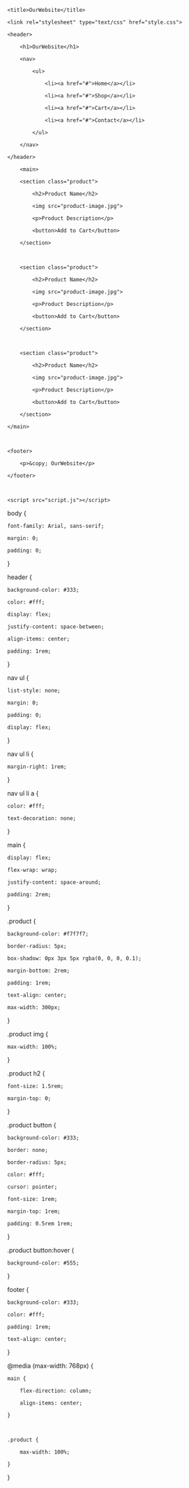 
<!DOCTYPE html>

<html>

<head>

	<title>OurWebsite</title>

	<link rel="stylesheet" type="text/css" href="style.css">

</head>

<body>

	<header>

		<h1>OurWebsite</h1>

		<nav>

			<ul>

				<li><a href="#">Home</a></li>

				<li><a href="#">Shop</a></li>

				<li><a href="#">Cart</a></li>

				<li><a href="#">Contact</a></li>

			</ul>

		</nav>

	</header>

		<main>

		<section class="product">

			<h2>Product Name</h2>

			<img src="product-image.jpg">

			<p>Product Description</p>

			<button>Add to Cart</button>

		</section>

		

		<section class="product">

			<h2>Product Name</h2>

			<img src="product-image.jpg">

			<p>Product Description</p>

			<button>Add to Cart</button>

		</section>

		

		<section class="product">

			<h2>Product Name</h2>

			<img src="product-image.jpg">

			<p>Product Description</p>

			<button>Add to Cart</button>

		</section>

	</main>

	

	<footer>

		<p>&copy; OurWebsite</p>

	</footer>

	

	<script src="script.js"></script>

</body>

</html>

body {

	font-family: Arial, sans-serif;

	margin: 0;

	padding: 0;

}

header {

	background-color: #333;

	color: #fff;

	display: flex;

	justify-content: space-between;

	align-items: center;

	padding: 1rem;

}

nav ul {

	list-style: none;

	margin: 0;

	padding: 0;

	display: flex;

}

nav ul li {

	margin-right: 1rem;

}

nav ul li a {

	color: #fff;

	text-decoration: none;

}

main {

	display: flex;

	flex-wrap: wrap;

	justify-content: space-around;

	padding: 2rem;

}

.product {

	background-color: #f7f7f7;

	border-radius: 5px;

	box-shadow: 0px 3px 5px rgba(0, 0, 0, 0.1);

	margin-bottom: 2rem;

	padding: 1rem;

	text-align: center;

	max-width: 300px;

}

.product img {

	max-width: 100%;

}

.product h2 {

	font-size: 1.5rem;

	margin-top: 0;

}

.product button {

	background-color: #333;

	border: none;

	border-radius: 5px;

	color: #fff;

	cursor: pointer;

	font-size: 1rem;

	margin-top: 1rem;

	padding: 0.5rem 1rem;

}

.product button:hover {

	background-color: #555;

}

footer {

	background-color: #333;

	color: #fff;

	padding: 1rem;

	text-align: center;

}

@media (max-width: 768px) {

	main {

		flex-direction: column;

		align-items: center;

	}

	

	.product {

		max-width: 100%;

	}

}
